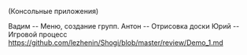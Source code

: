 (Консольные приложения)

Вадим -- Меню, создание групп.
Антон -- Отрисовка доски
Юрий -- Игровой процесс https://github.com/lezhenin/Shogi/blob/master/review/Demo_1.md
